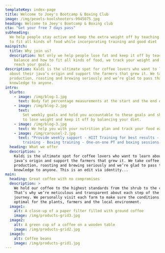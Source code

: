 ```yaml
---
templateKey: index-page
title: Welcome to Joey's Bootcamp & Boxing Club
image: /img/pexels-koolshooters-9945075.jpg
heading: Welcome to Joey's Bootcamp & Boxing club
cta: "Get your free 7 days pass"
subheading:
  We help people stay active and keep the extra weight off by teaching balance and how
  to fit all kinds of food while incorporating training and good diet
mainpitch:
  title: Why join us?
  description: Not only we help people lose fat and keep it off by teaching
    balance and how to fit all kinds of food, we track your weight and help you
    reach your goals.
description: Kaldi is the ultimate spot for coffee lovers who want to learn
  about their java’s origin and support the farmers that grew it. We take coffee
  production, roasting and brewing seriously and we’re glad to pass that
  knowledge to anyone.
intro:
  blurbs:
    - image: /img/blog-1.jpg
      text: Body fat percentage measurements at the start and the end of the program
    - image: /img/blog-2.jpg
      text:
        Set weekly goals and hold you accountable to these goals and show you how
        to lose weight and keep it off by balancing your diet.
    - image: /img/blog-3.jpg
      text: We help you with your nutrition plan and track your food each week
    - image: /img/carousel-2.jpg
      text: "Provide weekly support - HIIT Training for best results - Circuit
        training - Boxing training - One-on-one PT and boxing sessions "
  heading: What we offer
  description: >
    Kaldi is the ultimate spot for coffee lovers who want to learn about their
    java’s origin and support the farmers that grew it. We take coffee
    production, roasting and brewing seriously and we’re glad to pass that
    knowledge to anyone. This is an edit via identity...
main:
  heading: Great coffee with no compromises
  description: >
    We hold our coffee to the highest standards from the shrub to the cup.
    That’s why we’re meticulous and transparent about each step of the coffee’s
    journey. We personally visit each farm to make sure the conditions are
    optimal for the plants, farmers and the local environment.
  image1:
    alt: A close-up of a paper filter filled with ground coffee
    image: /img/products-grid3.jpg
  image2:
    alt: A green cup of a coffee on a wooden table
    image: /img/products-grid2.jpg
  image3:
    alt: Coffee beans
    image: /img/products-grid1.jpg
---
```

